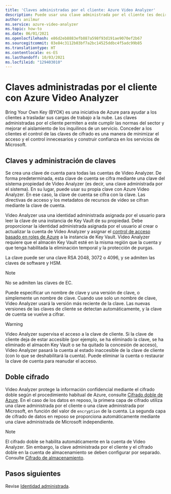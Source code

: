 ```yaml
---
title: 'Claves administradas por el cliente: Azure Video Analyzer'
description: Puede usar una clave administrada por el cliente (es decir, Bring Your Own Key) con Azure Video Analyzer.
author: anilmur
ms.service: azure-video-analyzer
ms.topic: how-to
ms.date: 06/01/2021
ms.openlocfilehash: e86d2eb8883efb887a598f93d191ae9070ef2b67
ms.sourcegitcommit: 03e84c3112b03bf7a2bc14525ddbc4f5adc99b85
ms.translationtype: HT
ms.contentlocale: es-ES
ms.lasthandoff: 10/03/2021
ms.locfileid: "129403010"
---
```

# <a name="customer-managed-keys-with-azure-video-analyzer"></a>Claves administradas por el cliente con Azure Video Analyzer

Bring Your Own Key (BYOK) es una iniciativa de Azure para ayudar a los clientes a trasladar sus cargas de trabajo a la nube. Las claves administradas por el cliente permiten a este cumplir las normas del sector y mejorar el aislamiento de los inquilinos de un servicio. Conceder a los clientes el control de las claves de cifrado es una manera de minimizar el acceso y el control innecesarios y construir confianza en los servicios de Microsoft.

## <a name="keys-and-key-management"></a>Claves y administración de claves

Se crea una clave de cuenta para todas las cuentas de Video Analyzer. De forma predeterminada, esta clave de cuenta se cifra mediante una clave del sistema propiedad de Video Analyzer (es decir, una clave administrada por el sistema). En su lugar, puede usar su propia clave con Azure Video Analyzer. En ese caso, la clave de cuenta se cifra con la clave. Las directivas de acceso y los metadatos de recursos de vídeo se cifran mediante la clave de cuenta.

Video Analyzer usa una identidad administrada asignada por el usuario para leer la clave de una instancia de Key Vault de su propiedad. Debe proporcionar la identidad administrada asignada por el usuario al crear o actualizar la cuenta de Video Analyzer y asignar el [control de acceso basado en roles de Azure](../../role-based-access-control/overview.md) a la instancia de Key Vault. Video Analyzer requiere que el almacén Key Vault esté en la misma región que la cuenta y que tenga habilitada la eliminación temporal y la protección de purgas.

La clave puede ser una clave RSA 2048, 3072 o 4096, y se admiten las claves de software y HSM.

> [!NOTE]
> No se admiten las claves de EC.

Puede especificar un nombre de clave y una versión de clave, o simplemente un nombre de clave. Cuando use solo un nombre de clave, Video Analyzer usará la versión más reciente de la clave. Las nuevas versiones de las claves de cliente se detectan automáticamente, y la clave de cuenta se vuelve a cifrar.

> [!WARNING]
> Video Analyzer supervisa el acceso a la clave de cliente. Si la clave de cliente deja de estar accesible (por ejemplo, se ha eliminado la clave, se ha eliminado el almacén Key Vault o se ha quitado la concesión de acceso), Video Analyzer pasará la cuenta al estado inaccesible de la clave de cliente (con lo que se deshabilitará la cuenta). Puede eliminar la cuenta o restaurar la clave de cuenta para reanudar el acceso.

## <a name="double-encryption"></a>Doble cifrado

Video Analyzer protege la información confidencial mediante el cifrado doble según el procedimiento habitual de Azure, consulte [Cifrado doble de Azure](../../security/fundamentals/double-encryption.md). En el caso de los datos en reposo, la primera capa de cifrado utiliza una clave administrada por el cliente o una clave administrada por Microsoft, en función del valor de `encryption` de la cuenta. La segunda capa de cifrado de datos en reposo se proporciona automáticamente mediante una clave administrada de Microsoft independiente.

> [!NOTE]
> El cifrado doble se habilita automáticamente en la cuenta de Video Analyzer. Sin embargo, la clave administrada por el cliente y el cifrado doble en la cuenta de almacenamiento se deben configurar por separado. Consulte [Cifrado de almacenamiento](../../storage/common/storage-service-encryption.md).


## <a name="next-steps"></a>Pasos siguientes

Revise [Identidad administrada](managed-identity.md).
